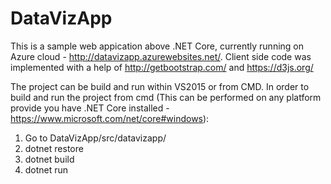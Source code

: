 # DataVizApp

This is a sample web appication above .NET Core, currently running on Azure cloud - http://datavizapp.azurewebsites.net/.
Client side code was implemented with a help of http://getbootstrap.com/ and https://d3js.org/

The project can be build and run within VS2015 or from CMD.
In order to build and run the project from cmd (This can be performed on any platform provide you have .NET Core installed - https://www.microsoft.com/net/core#windows):
 1. Go to DataVizApp/src/datavizapp/
 2. dotnet restore
 3. dotnet build
 4. dotnet run

